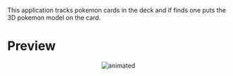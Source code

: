 This application tracks pokemon cards in the deck and if finds one puts the 3D pokemon model on the card.

# Preview
<p align="center">
  <img src="https://github.com/user-attachments/assets/877599d8-c353-495a-8552-9c9be00fd87e" alt="animated" />
</p>


